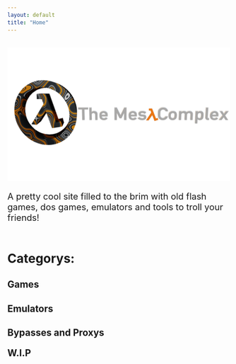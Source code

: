 ```yaml
---
layout: default
title: "Home"
---
```

<br>
<img src="images/bannerlogo.png" alt="bannerlogo" class="bannerlogo">
<p style="font-size: 20px;">A pretty cool site filled to the brim with old flash games, dos games, emulators and tools to troll your friends!</a>
<br>
<br>
<h1 class="text-center">Categorys:</h1>
<h2 href="games">Games</a>
<h2 href="emulators">Emulators</a>
<h2 href="bypass">Bypasses and Proxys</a>





<p>W.I.P</p>

<script>
    document.getElementById("homeNav").classList.add("active");
</script>